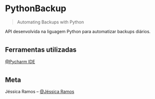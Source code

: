 # PythonBackup

> Automating Backups with Python


API desenvolvida na liguagem Python para automatizar backups diários. 

#

## Ferramentas utilizadas

[@Pycharm IDE](https://www.jetbrains.com/pt-br/pycharm/download/#section=windows)

#



## Meta

Jéssica Ramos – [@Jéssica Ramos](https://www.linkedin.com/in/jessica-charliny-ramos-0b31781ba/)
